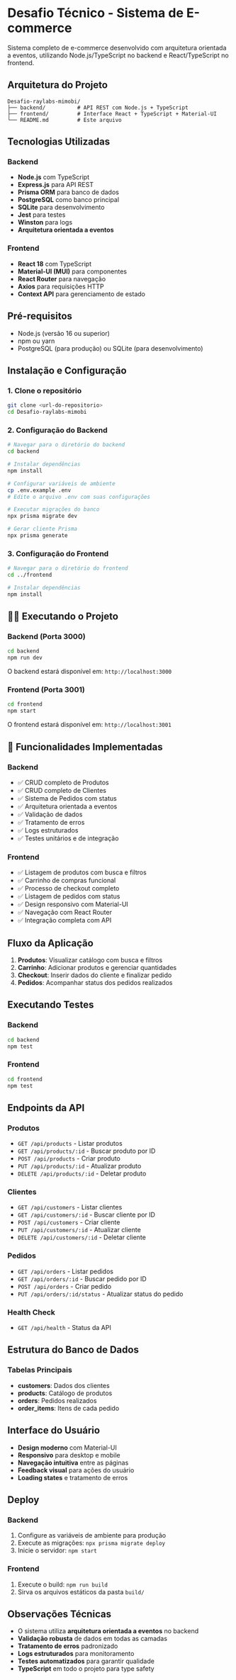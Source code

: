 # Desafio Técnico - Sistema de E-commerce

Sistema completo de e-commerce desenvolvido com arquitetura orientada a eventos, utilizando Node.js/TypeScript no backend e React/TypeScript no frontend.

##  Arquitetura do Projeto

```
Desafio-raylabs-mimobi/
├── backend/          # API REST com Node.js + TypeScript
├── frontend/         # Interface React + TypeScript + Material-UI
└── README.md         # Este arquivo
```

##  Tecnologias Utilizadas

### Backend
- **Node.js** com TypeScript
- **Express.js** para API REST
- **Prisma ORM** para banco de dados
- **PostgreSQL** como banco principal
- **SQLite** para desenvolvimento
- **Jest** para testes
- **Winston** para logs
- **Arquitetura orientada a eventos**

### Frontend
- **React 18** com TypeScript
- **Material-UI (MUI)** para componentes
- **React Router** para navegação
- **Axios** para requisições HTTP
- **Context API** para gerenciamento de estado

##  Pré-requisitos

- Node.js (versão 16 ou superior)
- npm ou yarn
- PostgreSQL (para produção) ou SQLite (para desenvolvimento)

##  Instalação e Configuração

### 1. Clone o repositório
```bash
git clone <url-do-repositorio>
cd Desafio-raylabs-mimobi
```

### 2. Configuração do Backend

```bash
# Navegar para o diretório do backend
cd backend

# Instalar dependências
npm install

# Configurar variáveis de ambiente
cp .env.example .env
# Edite o arquivo .env com suas configurações

# Executar migrações do banco
npx prisma migrate dev

# Gerar cliente Prisma
npx prisma generate
```

### 3. Configuração do Frontend

```bash
# Navegar para o diretório do frontend
cd ../frontend

# Instalar dependências
npm install
```

## 🏃‍♂️ Executando o Projeto

### Backend (Porta 3000)
```bash
cd backend
npm run dev
```

O backend estará disponível em: `http://localhost:3000`

### Frontend (Porta 3001)
```bash
cd frontend
npm start
```

O frontend estará disponível em: `http://localhost:3001`

## 📱 Funcionalidades Implementadas

### Backend
- ✅ CRUD completo de Produtos
- ✅ CRUD completo de Clientes
- ✅ Sistema de Pedidos com status
- ✅ Arquitetura orientada a eventos
- ✅ Validação de dados
- ✅ Tratamento de erros
- ✅ Logs estruturados
- ✅ Testes unitários e de integração

### Frontend
- ✅ Listagem de produtos com busca e filtros
- ✅ Carrinho de compras funcional
- ✅ Processo de checkout completo
- ✅ Listagem de pedidos com status
- ✅ Design responsivo com Material-UI
- ✅ Navegação com React Router
- ✅ Integração completa com API

##  Fluxo da Aplicação

1. **Produtos**: Visualizar catálogo com busca e filtros
2. **Carrinho**: Adicionar produtos e gerenciar quantidades
3. **Checkout**: Inserir dados do cliente e finalizar pedido
4. **Pedidos**: Acompanhar status dos pedidos realizados

##  Executando Testes

### Backend
```bash
cd backend
npm test
```

### Frontend
```bash
cd frontend
npm test
```

##  Endpoints da API

### Produtos
- `GET /api/products` - Listar produtos
- `GET /api/products/:id` - Buscar produto por ID
- `POST /api/products` - Criar produto
- `PUT /api/products/:id` - Atualizar produto
- `DELETE /api/products/:id` - Deletar produto

### Clientes
- `GET /api/customers` - Listar clientes
- `GET /api/customers/:id` - Buscar cliente por ID
- `POST /api/customers` - Criar cliente
- `PUT /api/customers/:id` - Atualizar cliente
- `DELETE /api/customers/:id` - Deletar cliente

### Pedidos
- `GET /api/orders` - Listar pedidos
- `GET /api/orders/:id` - Buscar pedido por ID
- `POST /api/orders` - Criar pedido
- `PUT /api/orders/:id/status` - Atualizar status do pedido

### Health Check
- `GET /api/health` - Status da API

##  Estrutura do Banco de Dados

### Tabelas Principais
- **customers**: Dados dos clientes
- **products**: Catálogo de produtos
- **orders**: Pedidos realizados
- **order_items**: Itens de cada pedido

##  Interface do Usuário

- **Design moderno** com Material-UI
- **Responsivo** para desktop e mobile
- **Navegação intuitiva** entre as páginas
- **Feedback visual** para ações do usuário
- **Loading states** e tratamento de erros

##  Deploy

### Backend
1. Configure as variáveis de ambiente para produção
2. Execute as migrações: `npx prisma migrate deploy`
3. Inicie o servidor: `npm start`

### Frontend
1. Execute o build: `npm run build`
2. Sirva os arquivos estáticos da pasta `build/`

##  Observações Técnicas

- O sistema utiliza **arquitetura orientada a eventos** no backend
- **Validação robusta** de dados em todas as camadas
- **Tratamento de erros** padronizado
- **Logs estruturados** para monitoramento
- **Testes automatizados** para garantir qualidade
- **TypeScript** em todo o projeto para type safety
